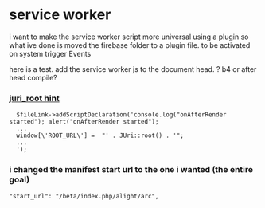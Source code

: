 # service worker

i want to make the service worker script more universal using a plugin so what ive done is moved
the firebase folder to a plugin file. to be activated on system trigger Events

here is a test.  add the service worker js to the document head.
? b4 or after head compile?

### [juri_root hint](https://stackoverflow.com/questions/39794805/get-site-root-url-in-javascript)
```
  $fileLink->addScriptDeclaration('console.log("onAfterRender started"); alert("onAfterRender started");
  ...
  window[\'ROOT_URL\'] =  "' . JUri::root() . '";
  ...
  ');
```
### i changed the manifest start url to the one i wanted (the entire goal)
```
"start_url": "/beta/index.php/alight/arc",
```
